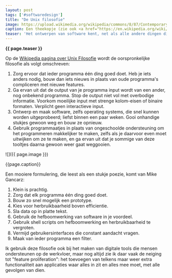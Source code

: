 ```yaml
---
layout: post
tags: ['#softwaredesign']
title: "De Unix filosofie"
image: https://upload.wikimedia.org/wikipedia/commons/8/87/Contemporary_wabi-sabi_tea_bowl.jpg
caption: Een theekopje (zie ook <a href="https://en.wikipedia.org/wiki/Shibui">https://en.wikipedia.org/wiki/Shibui</a>).
teaser: 'Het ontwerpen van software kent, net als alle andere dingen die door mensen verzonnen en gemaakt worden, esthetische stromingen. Een van die filosofiën is de Unix filosofie. Daarbij staat simpliciteit van toepassingen centraal.'
---
```

<strong>{{ page.teaser }}</strong>

Op de [Wikipedia pagina over Unix Filosofie](https://en.wikipedia.org/wiki/Unix_philosophy) wordt de oorspronkelijke filosofie als volgt omschreven:

  1. Zorg ervoor dat ieder programma één ding goed doet. Heb je iets anders nodig, bouw dan iets nieuws in plaats van oude programma's compliceren met nieuwe features.
  2. Ga ervan uit dat de output van je programma input wordt van een ander, nog onbekend programma. Stop de output niet vol met overbodige informatie. Voorkom moeilijke input met strenge kolom-eisen of binaire formaten. Verplicht geen interactieve input.
  3. Ontwerp en maak software, zelfs operating systems, die snel kunnen worden uitgeprobeerd; liefst binnen een paar weken. Gooi onhandige stukjes gewoon weg en bouw ze opnieuw.
  4. Gebruik programmaatjes in plaats van ongeschoolde ondersteuning om het programmeren makkelijker te maken, zelfs als je daarvoor even moet uitwijken om ze te maken, en ga ervan uit dat je sommige van deze tooltjes daarna gewoon weer gaat weggooien.

![]({{ page.image }})

<figcaption>{{page.caption}}</figcaption>

Een mooiere formulering, die leest als een stukje poezie, komt van Mike Gancarz:

  1. Klein is prachtig.
  2. Zorg dat elk programma één ding goed doet.
  3. Bouw zo snel mogelijk een prototype.
  4. Kies voor herbruikbaarheid boven efficientie.
  5. Sla data op in platte tekst.
  6. Gebruik de hefboomwerking van software in je voordeel.
  7. Gebruik shell scripts om hefboomwerking en herbruikbaarheid te vergroten.
  8. Vermijd gebruikersinterfaces die constant aandacht vragen.
  9. Maak van ieder programma een filter.

Ik gebruik deze filosofie ook bij het maken van digitale tools die mensen ondersteunen op de werkvloer, maar nog altijd zie ik daar vaak de neiging tot "feature proliferation": het toevoegen van telkens maar weer extra functionaliteit aan applicaties waar alles in zit en alles mee moet, met alle gevolgen van dien.